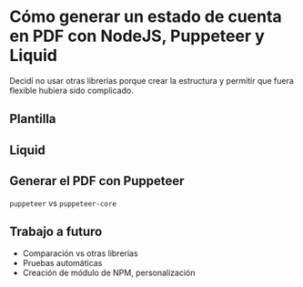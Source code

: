 # Cómo generar un estado de cuenta en PDF con NodeJS, Puppeteer y Liquid

Decidí no usar otras librerías porque crear la estructura y permitir que fuera flexible
hubiera sido complicado.

## Plantilla

## Liquid

## Generar el PDF con Puppeteer

`puppeteer` vs `puppeteer-core`

## Trabajo a futuro

- Comparación vs otras librerías
- Pruebas automáticas
- Creación de módulo de NPM, personalización
